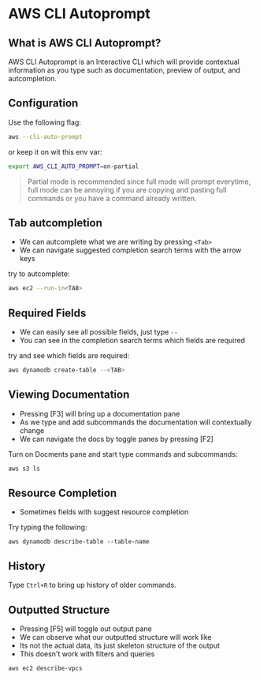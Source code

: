 # AWS CLI Autoprompt

## What is AWS CLI Autoprompt?

AWS CLI Autoprompt is an Interactive CLI which will provide contextual information as you type such as documentation, preview of output, and autcompletion.

## Configuration

Use the following flag:

```sh
aws --cli-auto-prompt
```

or keep it on wit this env var:

```sh
export AWS_CLI_AUTO_PROMPT=on-partial
```

 > Partial mode is recommended since full mode will prompt everytime, full mode can be annoying if you are copying and pasting full commands or you have a command already written.

## Tab autcompletion

- We can autcomplete what we are writing by pressing `<Tab>`
- We can navigate suggested completion search terms with the arrow keys

try to autcomplete:

```sh
aws ec2 --run-in<TAB>
```

## Required Fields

- We can easily see all possible fields, just type `--`
- You can see in the completion search terms which fields are required

try and see which fields are required:

```sh
aws dynamodb create-table --<TAB>
```

## Viewing Documentation

- Pressing [F3] will bring up a documentation pane
- As we type and add subcommands the documentation will contextually change
- We can navigate the docs by toggle panes by pressing [F2]

Turn on Docments pane and start type commands and subcommands:

```sh
aws s3 ls
```

## Resource Completion

- Sometimes fields with suggest resource completion

Try typing the following:
```
aws dynamodb describe-table --table-name
```

## History

Type `Ctrl+R` to bring up history of older commands.


## Outputted Structure

- Pressing [F5] will toggle out output pane
- We can observe what our outputted structure will work like
- Its not the actual data, its just skeleton structure of the output
- This doesn't work with filters and queries

```sh
aws ec2 describe-vpcs
```